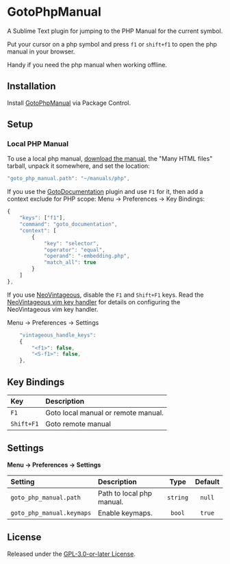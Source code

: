 # GotoPhpManual

A Sublime Text plugin for jumping to the PHP Manual for the current symbol.

Put your cursor on a php symbol and press `f1` or `shift+f1` to open the php manual in your browser.

Handy if you need the php manual when working offline.

## Installation

Install [GotoPhpManual](https://packagecontrol.io/packages/GotoPhpManual) via Package Control.

## Setup

### Local PHP Manual

To use a local php manual, [download the manual](https://www.php.net/download-docs.php), the "Many HTML files" tarball, unpack it somewhere, and set the location:

```js
"goto_php_manual.path": "~/manuals/php",
```

If you use the [GotoDocumentation](https://packagecontrol.io/packages/GotoDocumentation) plugin and use `F1` for it, then add a context exclude for PHP scope: Menu → Preferences → Key Bindings:

```js
{
    "keys": ["f1"],
    "command": "goto_documentation",
    "context": [
        {
            "key": "selector",
            "operator": "equal",
            "operand": "-embedding.php",
            "match_all": true
        }
    ]
},
```

If you use [NeoVintageous](https://packagecontrol.io/packages/NeoVintageous), disable the `F1` and `Shift+F1` keys. Read the [NeoVintageous vim key handler](https://blog.gerardroche.com/2022/09/22/neovintageous-key-handler/) for details on configuring the NeoVintageous vim key handler.

Menu → Preferences → Settings

```js
    "vintageous_handle_keys":
    {
        "<f1>": false,
        "<S-f1>": false,
    },
```

## Key Bindings

Key        | Description
:----------|:-----------
`F1`       | Goto local manual or remote manual.
`Shift+F1` | Goto remote manual

## Settings

**Menu → Preferences → Settings**

Setting                   | Description               | Type     | Default
:-------------------------|:--------------------------|:--------:|:-------:
`goto_php_manual.path`    | Path to local php manual. | `string` | `null`
`goto_php_manual.keymaps` | Enable keymaps.           | `bool`   | `true`

## License

Released under the [GPL-3.0-or-later License](LICENSE).
